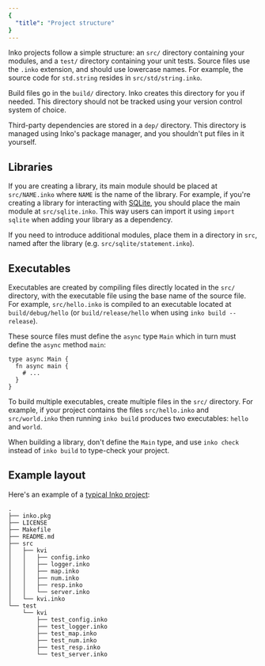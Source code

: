 ```yaml
---
{
  "title": "Project structure"
}
---
```


Inko projects follow a simple structure: an `src/` directory containing your
modules, and a `test/` directory containing your unit tests. Source files use
the `.inko` extension, and should use lowercase names. For example, the source
code for `std.string` resides in `src/std/string.inko`.

Build files go in the `build/` directory. Inko creates this directory for
you if needed. This directory should not be tracked using your version control
system of choice.

Third-party dependencies are stored in a `dep/` directory. This directory is
managed using Inko's package manager, and you shouldn't put files in it
yourself.

## Libraries

If you are creating a library, its main module should be placed at
`src/NAME.inko` where `NAME` is the name of the library. For example, if you're
creating a library for interacting with [SQLite](https://sqlite.org/index.html),
you should place the main module at `src/sqlite.inko`. This way users can import
it using `import sqlite` when adding your library as a dependency.

If you need to introduce additional modules, place them in a directory in `src`,
named after the library (e.g. `src/sqlite/statement.inko`).

## Executables

Executables are created by compiling files directly located in the `src/`
directory, with the executable file using the base name of the source file. For
example, `src/hello.inko` is compiled to an executable located at
`build/debug/hello` (or `build/release/hello` when using `inko build
--release`).

These source files must define the `async` type `Main` which in turn must define
the `async` method `main`:

```inko
type async Main {
  fn async main {
    # ...
  }
}
```

To build multiple executables, create multiple files in the `src/` directory.
For example, if your project contains the files `src/hello.inko` and
`src/world.inko` then running `inko build` produces two executables: `hello` and
`world`.

When building a library, don't define the `Main` type, and use `inko check`
instead of `inko build` to type-check your project.

## Example layout

Here's an example of a [typical Inko
project](https://github.com/yorickpeterse/kvi):

```
.
├── inko.pkg
├── LICENSE
├── Makefile
├── README.md
├── src
│   ├── kvi
│   │   ├── config.inko
│   │   ├── logger.inko
│   │   ├── map.inko
│   │   ├── num.inko
│   │   ├── resp.inko
│   │   └── server.inko
│   └── kvi.inko
└── test
    └── kvi
        ├── test_config.inko
        ├── test_logger.inko
        ├── test_map.inko
        ├── test_num.inko
        ├── test_resp.inko
        └── test_server.inko
```
